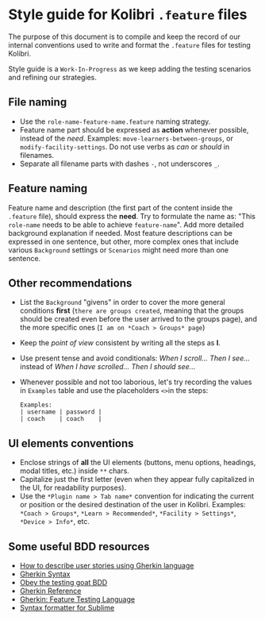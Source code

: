 
# Style guide for Kolibri `.feature` files

The purpose of this document is to compile and keep the record of our internal conventions used to write and format the `.feature` files for testing Kolibri. 

Style guide is a `Work-In-Progress` as we keep adding the testing scenarios and refining our strategies.

## File naming

- Use the `role-name-feature-name.feature` naming strategy.
- Feature name part should be expressed as **action** whenever possible, instead of the *need*. Examples: `move-learners-between-groups`, or `modify-facility-settings`. Do not use verbs as *can* or *should* in filenames.
- Separate all filename parts with dashes `-`, not underscores `_`. 

## Feature naming

Feature name and description (the first part of the content inside the `.feature` file), should express the **need**. Try to formulate the name as: "This `role-name` needs to be able to achieve `feature-name`". Add more detailed background explanation if needed. Most feature descriptions can be expressed in one sentence, but other, more complex ones that include various `Background` settings or `Scenarios` might need more than one sentence.

## Other recommendations

- List the `Background` "givens" in order to cover the more general conditions **first** (`there are groups created`, meaning that the groups should be created even before the user arrived to the groups page), and the more specific ones (`I am on *Coach > Groups* page`)
- Keep the *point of view* consistent by writing all the steps as **I**.
- Use present tense and avoid conditionals: *When I scroll... Then I see...* instead of *When I have scrolled... Then I should see...*
- Whenever possible and not too laborious, let's try recording the values in `Examples` table and use the placeholders `<>`in the steps: 

	```
	Examples:
	| username | password |
	| coach    | coach    |
	```


## UI elements conventions

- Enclose strings of **all** the UI elements (buttons, menu options, headings, modal titles, etc.) inside `**` chars.
- Capitalize just the first letter (even when they appear fully capitalized in the UI, for readability purposes).
- Use the `*Plugin name > Tab name*` convention for indicating the current or position or the desired destination of the user in Kolibri. Examples: `*Coach > Groups*`, `*Learn > Recommended*`, `*Facility > Settings*`, `*Device > Info*`, etc.


## Some useful BDD resources

- [How to describe user stories using Gherkin language](https://medium.com/@SteelKiwiDev/how-to-describe-user-stories-using-gherkin-language-8cffc6b888df)
- [Gherkin Syntax](http://docs.behat.org/en/v2.5/guides/1.gherkin.html#gherkin-syntax)
- [Obey the testing goat BDD](https://www.obeythetestinggoat.com/book/appendix_bdd.html#_writing_an_ft_as_a_feature_using_gherkin_syntax)
- [Gherkin Reference](https://docs.cucumber.io/gherkin/reference/)
- [Gherkin: Feature Testing Language](http://behave.readthedocs.io/en/latest/gherkin.html#features)
- [Syntax formatter for Sublime](https://packagecontrol.io/packages/Gherkin%20(Cucumber)%20Formatter)